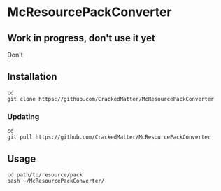 # McResourcePackConverter

## Work in progress, don't use it yet
Don't

## Installation
```
cd
git clone https://github.com/CrackedMatter/McResourcePackConverter
```

### Updating
```
cd
git pull https://github.com/CrackedMatter/McResourcePackConverter
```

## Usage
```
cd path/to/resource/pack
bash ~/McResourcePackConverter/
```
